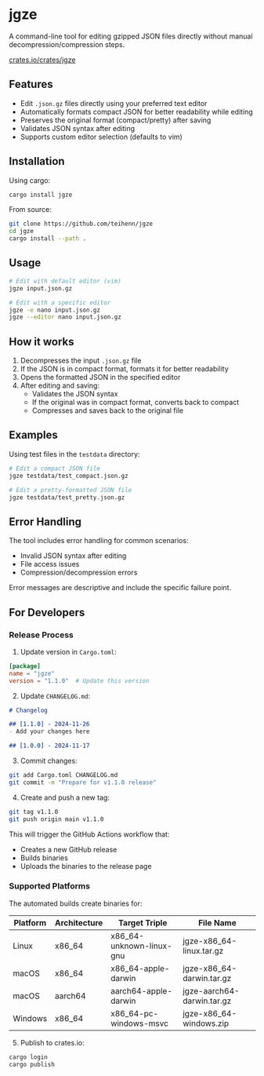 # jgze

A command-line tool for editing gzipped JSON files
directly without manual decompression/compression steps.

[crates.io/crates/jgze](https://crates.io/crates/jgze)

## Features

- Edit `.json.gz` files directly using your preferred text editor
- Automatically formats compact JSON for better readability while editing
- Preserves the original format (compact/pretty) after saving
- Validates JSON syntax after editing
- Supports custom editor selection (defaults to vim)

## Installation

Using cargo:

```bash
cargo install jgze
```

From source:

```bash
git clone https://github.com/teihenn/jgze
cd jgze
cargo install --path .
```

## Usage

```bash
# Edit with default editor (vim)
jgze input.json.gz

# Edit with a specific editor
jgze -e nano input.json.gz
jgze --editor nano input.json.gz
```

## How it works

1. Decompresses the input `.json.gz` file
2. If the JSON is in compact format, formats it for better readability
3. Opens the formatted JSON in the specified editor
4. After editing and saving:
   - Validates the JSON syntax
   - If the original was in compact format, converts back to compact
   - Compresses and saves back to the original file

## Examples

Using test files in the `testdata` directory:

```bash
# Edit a compact JSON file
jgze testdata/test_compact.json.gz

# Edit a pretty-formatted JSON file
jgze testdata/test_pretty.json.gz
```

## Error Handling

The tool includes error handling for common scenarios:

- Invalid JSON syntax after editing
- File access issues
- Compression/decompression errors

Error messages are descriptive and include the specific failure point.

## For Developers

### Release Process

1. Update version in `Cargo.toml`:

```toml
[package]
name = "jgze"
version = "1.1.0"  # Update this version
```

2. Update `CHANGELOG.md`:

```markdown
# Changelog

## [1.1.0] - 2024-11-26
- Add your changes here

## [1.0.0] - 2024-11-17
```

3. Commit changes:

```bash
git add Cargo.toml CHANGELOG.md
git commit -m "Prepare for v1.1.0 release"
```

4. Create and push a new tag:

```bash
git tag v1.1.0
git push origin main v1.1.0
```

This will trigger the GitHub Actions workflow that:

- Creates a new GitHub release
- Builds binaries
- Uploads the binaries to the release page

### Supported Platforms

The automated builds create binaries for:

| Platform | Architecture | Target Triple | File Name |
|----------|-------------|---------------|-----------|
| Linux | x86_64 | x86_64-unknown-linux-gnu | jgze-x86_64-linux.tar.gz |
| macOS | x86_64 | x86_64-apple-darwin | jgze-x86_64-darwin.tar.gz |
| macOS | aarch64 | aarch64-apple-darwin | jgze-aarch64-darwin.tar.gz |
| Windows | x86_64 | x86_64-pc-windows-msvc | jgze-x86_64-windows.zip |

5. Publish to crates.io:

```bash
cargo login
cargo publish
```
